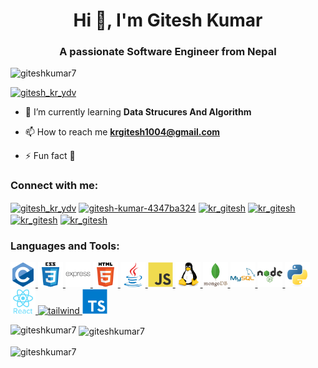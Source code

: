<h1 align="center">Hi 👋, I'm Gitesh Kumar</h1>
<h3 align="center">A passionate Software Engineer from Nepal</h3>

<p align="left"> <img src="https://komarev.com/ghpvc/?username=giteshkumar7&label=Profile%20views&color=0e75b6&style=flat" alt="giteshkumar7" /> </p>

<p align="left"> <a href="https://twitter.com/gitesh_kr_ydv" target="blank"><img src="https://img.shields.io/twitter/follow/gitesh_kr_ydv?logo=twitter&style=for-the-badge" alt="gitesh_kr_ydv" /></a> </p>

- 🌱 I’m currently learning **Data Strucures And Algorithm**

- 📫 How to reach me **krgitesh1004@gmail.com**

- ⚡ Fun fact **🌿**

<h3 align="left">Connect with me:</h3>
<p align="left">
<a href="https://twitter.com/gitesh_kr_ydv" target="blank"><img align="center" src="https://raw.githubusercontent.com/rahuldkjain/github-profile-readme-generator/master/src/images/icons/Social/twitter.svg" alt="gitesh_kr_ydv" height="30" width="40" /></a>
<a href="https://linkedin.com/in/gitesh-kumar-4347ba324" target="blank"><img align="center" src="https://raw.githubusercontent.com/rahuldkjain/github-profile-readme-generator/master/src/images/icons/Social/linked-in-alt.svg" alt="gitesh-kumar-4347ba324" height="30" width="40" /></a>
<a href="https://instagram.com/kr_gitesh" target="blank"><img align="center" src="https://raw.githubusercontent.com/rahuldkjain/github-profile-readme-generator/master/src/images/icons/Social/instagram.svg" alt="kr_gitesh" height="30" width="40" /></a>
<a href="https://www.codechef.com/users/kr_gitesh" target="blank"><img align="center" src="https://cdn.jsdelivr.net/npm/simple-icons@3.1.0/icons/codechef.svg" alt="kr_gitesh" height="30" width="40" /></a>
<a href="https://www.hackerrank.com/kr_gitesh" target="blank"><img align="center" src="https://raw.githubusercontent.com/rahuldkjain/github-profile-readme-generator/master/src/images/icons/Social/hackerrank.svg" alt="kr_gitesh" height="30" width="40" /></a>
<a href="https://www.leetcode.com/kr_gitesh" target="blank"><img align="center" src="https://raw.githubusercontent.com/rahuldkjain/github-profile-readme-generator/master/src/images/icons/Social/leet-code.svg" alt="kr_gitesh" height="30" width="40" /></a>
</p>

<h3 align="left">Languages and Tools:</h3>
<p align="left"> <a href="https://www.cprogramming.com/" target="_blank" rel="noreferrer"> <img src="https://raw.githubusercontent.com/devicons/devicon/master/icons/c/c-original.svg" alt="c" width="40" height="40"/> </a> <a href="https://www.w3schools.com/css/" target="_blank" rel="noreferrer"> <img src="https://raw.githubusercontent.com/devicons/devicon/master/icons/css3/css3-original-wordmark.svg" alt="css3" width="40" height="40"/> </a> <a href="https://expressjs.com" target="_blank" rel="noreferrer"> <img src="https://raw.githubusercontent.com/devicons/devicon/master/icons/express/express-original-wordmark.svg" alt="express" width="40" height="40"/> </a> <a href="https://www.w3.org/html/" target="_blank" rel="noreferrer"> <img src="https://raw.githubusercontent.com/devicons/devicon/master/icons/html5/html5-original-wordmark.svg" alt="html5" width="40" height="40"/> </a> <a href="https://www.java.com" target="_blank" rel="noreferrer"> <img src="https://raw.githubusercontent.com/devicons/devicon/master/icons/java/java-original.svg" alt="java" width="40" height="40"/> </a> <a href="https://developer.mozilla.org/en-US/docs/Web/JavaScript" target="_blank" rel="noreferrer"> <img src="https://raw.githubusercontent.com/devicons/devicon/master/icons/javascript/javascript-original.svg" alt="javascript" width="40" height="40"/> </a> <a href="https://www.linux.org/" target="_blank" rel="noreferrer"> <img src="https://raw.githubusercontent.com/devicons/devicon/master/icons/linux/linux-original.svg" alt="linux" width="40" height="40"/> </a> <a href="https://www.mongodb.com/" target="_blank" rel="noreferrer"> <img src="https://raw.githubusercontent.com/devicons/devicon/master/icons/mongodb/mongodb-original-wordmark.svg" alt="mongodb" width="40" height="40"/> </a> <a href="https://www.mysql.com/" target="_blank" rel="noreferrer"> <img src="https://raw.githubusercontent.com/devicons/devicon/master/icons/mysql/mysql-original-wordmark.svg" alt="mysql" width="40" height="40"/> </a> <a href="https://nodejs.org" target="_blank" rel="noreferrer"> <img src="https://raw.githubusercontent.com/devicons/devicon/master/icons/nodejs/nodejs-original-wordmark.svg" alt="nodejs" width="40" height="40"/> </a> <a href="https://www.python.org" target="_blank" rel="noreferrer"> <img src="https://raw.githubusercontent.com/devicons/devicon/master/icons/python/python-original.svg" alt="python" width="40" height="40"/> </a> <a href="https://reactjs.org/" target="_blank" rel="noreferrer"> <img src="https://raw.githubusercontent.com/devicons/devicon/master/icons/react/react-original-wordmark.svg" alt="react" width="40" height="40"/> </a> <a href="https://tailwindcss.com/" target="_blank" rel="noreferrer"> <img src="https://www.vectorlogo.zone/logos/tailwindcss/tailwindcss-icon.svg" alt="tailwind" width="40" height="40"/> </a> <a href="https://www.typescriptlang.org/" target="_blank" rel="noreferrer"> <img src="https://raw.githubusercontent.com/devicons/devicon/master/icons/typescript/typescript-original.svg" alt="typescript" width="40" height="40"/> </a> </p>

<p><img align="left" src="https://github-readme-stats.vercel.app/api/top-langs?username=giteshkumar7&show_icons=true&locale=en&layout=compact" alt="giteshkumar7" /></p>

<p>&nbsp;<img align="center" src="https://github-readme-stats.vercel.app/api?username=giteshkumar7&show_icons=true&locale=en" alt="giteshkumar7" /></p>

<p><img align="center" src="https://github-readme-streak-stats.herokuapp.com/?user=giteshkumar7&" alt="giteshkumar7" /></p>
